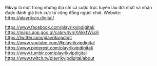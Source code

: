 
Rikvip là một trong những địa chỉ cá cược trực tuyến lâu đời nhất và nhận được đánh giá tích cực từ cộng đồng người chơi.
Website: https://playrikvip.digital/

https://www.facebook.com/playrikvipdigital/
https://maps.app.goo.gl/cabrv4vmXAkkfWsc6
https://twitter.com/playrikvipdigit
https://www.youtube.com/@playrikvipdigital
https://www.pinterest.com/playrikvipdigital/
https://www.tumblr.com/playrikvipdigital
https://www.twitch.tv/playrikvipdigital/about
